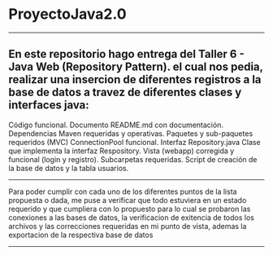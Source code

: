 # ProyectoJava2.0
---------------------------------------------------------------------------------------
En este repositorio hago entrega del Taller 6 - Java Web (Repository Pattern). el cual nos pedia, 
realizar una insercion de diferentes registros a la base de datos a travez de diferentes clases y interfaces java:
---------------------------------------------------------------------------------------

Código funcional.
Documento README.md con documentación.
Dependencias Maven requeridas y operativas.
Paquetes y sub-paquetes requeridos (MVC)
ConnectionPool funcional.
Interfaz Repository.java
Clase que implementa la interfaz Respository.
Vista (webapp) corregida y funcional (login y registro). Subcarpetas requeridas.
Script de creación de la base de datos y la tabla usuarios.

---------------------------------------------------------------------------------------

Para poder cumplir con cada uno de los diferentes puntos de la lista propuesta o dada, 
me puse a verificar que todo estuviera en un estado requerido y que cumpliera con lo propuesto
para lo cual se probaron las conexiones a las bases de datos, 
la verificacion de exitencia de todos los archivos y las correcciones requeridas en 
mi punto de vista, ademas la exportacion de la respectiva base de datos

--------------------------------------------------------------------------------------
